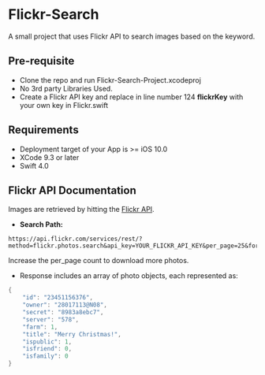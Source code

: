 # Flickr-Search
A small project that uses Flickr API to search images based on the keyword.


## Pre-requisite

- Clone the repo and run Flickr-Search-Project.xcodeproj
- No 3rd party Libraries Used.
- Create a Flickr API key and replace in line number 124 **flickrKey** with your own key in Flickr.swift 

## Requirements

* Deployment target of your App is >= iOS 10.0
* XCode 9.3 or later
* Swift 4.0

## Flickr API Documentation

Images are retrieved by hitting the [Flickr API](https://www.flickr.com/services/api/flickr.photos.search.html).

- **Search Path:**

```
https://api.flickr.com/services/rest/?method=flickr.photos.search&api_key=YOUR_FLICKR_API_KEY&per_page=25&format=json&nojsoncallback=1&safe_search=1&text=KEYWORD
```
Increase the per_page count to download more photos.

- Response includes an array of photo objects, each represented as:

``` swift
{
    "id": "23451156376",
    "owner": "28017113@N08",
    "secret": "8983a8ebc7",
    "server": "578",
    "farm": 1,
    "title": "Merry Christmas!",
    "ispublic": 1,
    "isfriend": 0,
    "isfamily": 0
}
```

